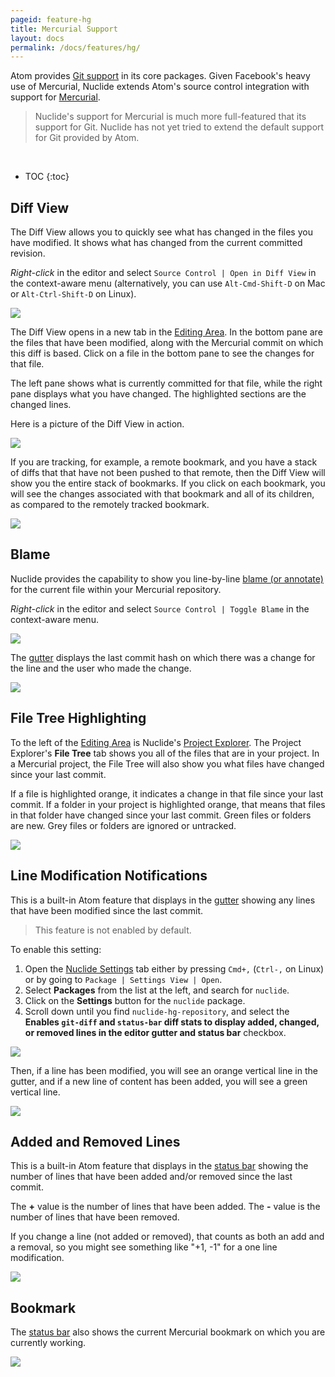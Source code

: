 ```yaml
---
pageid: feature-hg
title: Mercurial Support
layout: docs
permalink: /docs/features/hg/
---
```


Atom provides [Git support](https://atom.io/docs/v1.5.3/using-atom-version-control-in-atom) in its
core packages. Given Facebook's heavy use of Mercurial, Nuclide extends Atom's source control
integration with support for [Mercurial](https://www.mercurial-scm.org/).

> Nuclide's support for Mercurial is much more full-featured that its support for Git. Nuclide
> has not yet tried to extend the default support for Git provided by Atom.

<br/>

* TOC
{:toc}

## Diff View

The Diff View allows you to quickly see what has changed in the files you have modified. It
shows what has changed from the current committed revision.

*Right-click* in the editor and select `Source Control | Open in Diff View` in the context-aware menu (alternatively, you can use `Alt-Cmd-Shift-D` on Mac or `Alt-Ctrl-Shift-D` on Linux).

![](/static/images/docs/feature-hg-diff-view-access.png)

The Diff View opens in a new tab in the [Editing Area](/docs/editor/basics/#editing). In the bottom pane are the files that
have been modified, along with the Mercurial commit on which this diff is based. Click on a file
in the bottom pane to see the changes for that file.

The left pane shows what is currently committed for that file, while the right pane displays what you have
changed. The highlighted sections are the changed lines.

Here is a picture of the Diff View in action.

![](/static/images/docs/feature-hg-diff-view-actual.png)

If you are tracking, for example, a remote bookmark, and you have a stack of diffs that that have
not been pushed to that remote, then the Diff View will show you the entire stack of bookmarks.
If you click on each bookmark, you will see the changes associated with that bookmark and all of its
children, as compared to the remotely tracked bookmark.

![](/static/images/docs/feature-hg-diff-view-stacked.png)

## Blame

Nuclide provides the capability to show you line-by-line
[blame (or annotate)](https://selenic.com/hg/help/annotate) for the current file within your
Mercurial repository.

*Right-click* in the editor and select `Source Control | Toggle Blame` in the context-aware menu.

![](/static/images/docs/feature-hg-blame-access.png)

The [gutter](/docs/editor/basics/#gutter) displays the last commit hash on which there was a change for
the line and the user who made the change.

![](/static/images/docs/feature-hg-blame-gutter.png)

## File Tree Highlighting

To the left of the [Editing Area](/docs/editor/basics/#editing-area) is Nuclide's [Project Explorer](/docs/editor/basics/#project-explorer). The Project Explorer's **File Tree** tab shows you all of the files that are in your project. In a Mercurial project, the File Tree will also show you what files have changed since your last commit.

If a file is highlighted orange, it indicates a change in that file since your last commit. If a
folder in your project is highlighted orange, that means that files in that folder have changed
since your last commit. Green files or folders are new. Grey files or folders are ignored or
untracked.

![](/static/images/docs/feature-hg-file-tree-highlight.png)

## Line Modification Notifications

This is a built-in Atom feature that displays in the [gutter](/docs/editor/basics/#gutter) showing any lines
that have been modified since the last commit.

>This feature is not enabled by default.

To enable this setting:

1. Open the [Nuclide Settings](/docs/editor/basics/#preferences-pane) tab either by pressing `Cmd+,` (`Ctrl-,` on Linux) or by going to `Package | Settings View | Open`.  
2. Select **Packages** from the list at the left, and search for `nuclide`.  
3. Click on the **Settings** button for the `nuclide` package.
4. Scroll down until you find `nuclide-hg-repository`, and select the **Enables `git-diff` and `status-bar` diff stats to display added, changed, or removed lines in the editor gutter and status bar** checkbox.

![](/static/images/docs/feature-hg-line-mod-gutter-setting.png)

Then, if a line has been modified, you will see an orange vertical line in the gutter, and if a new line of
content has been added, you will see a green vertical line.

![](/static/images/docs/feature-hg-line-modifications.png)

## Added and Removed Lines

This is a built-in Atom feature that displays in the [status bar](/docs/editor/basics/#status-bar) showing the number of lines that have been added and/or removed since the last commit.

The **+** value is the number of lines that have been added. The **-** value is the number of lines
that have been removed.

If you change a line (not added or removed), that counts as both an add and a removal, so you
might see something like "+1, -1" for a one line modification.

![](/static/images/docs/feature-hg-number-of-line-changes.png)

## Bookmark

The [status bar](/docs/editor/basics/#status-bars) also shows the current Mercurial bookmark on
which you are currently working.

![](/static/images/docs/feature-hg-bookmark.png)
